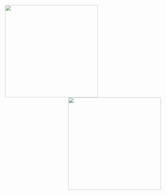 <div><img height=300 align="left" src="https://stats.rconjoe.com/api?username=rconjoe&show_icons=true&rank_icon=percentile&theme=cobalt&show=reviews,discussions_started,discussions_answered,prs_merged,prs_merged_percentage" /> <img height=300 align="right" src="https://stats.rconjoe.com/api/top-langs/?username=rconjoe&hide_progress=true&theme=cobalt&langs_count=14" /></div>

